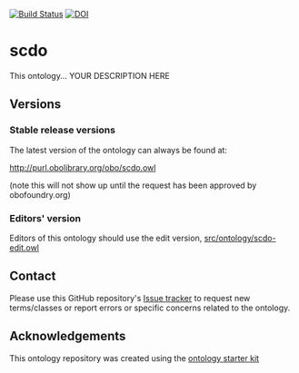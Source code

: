 [![Build Status](https://travis-ci.org/obophenotype/scdo.svg?branch=master)](https://travis-ci.org/obophenotype/scdo)
[![DOI](https://zenodo.org/badge/13996/obophenotype/scdo.svg)](https://zenodo.org/badge/latestdoi/13996/obophenotype/scdo)

# scdo

This ontology... YOUR DESCRIPTION HERE

## Versions

### Stable release versions

The latest version of the ontology can always be found at:

http://purl.obolibrary.org/obo/scdo.owl

(note this will not show up until the request has been approved by obofoundry.org)

### Editors' version

Editors of this ontology should use the edit version, [src/ontology/scdo-edit.owl](src/ontology/scdo-edit.owl)

## Contact

Please use this GitHub repository's [Issue tracker](https://github.com/obophenotype/scdo/issues) to request new terms/classes or report errors or specific concerns related to the ontology.

## Acknowledgements

This ontology repository was created using the [ontology starter kit](https://github.com/INCATools/ontology-starter-kit)
